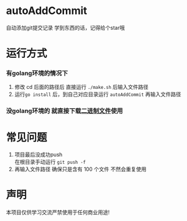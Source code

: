# autoAddCommit
自动添加git提交记录
学到东西的话，记得给个star哦

# 运行方式
### 有golang环境的情况下   
1. 修改 cd 后面的路径后 直接运行 `./make.sh` 后输入文件路径   
2. 运行`go install` 后，到自己对应目录运行 `autoAddCommit` 再输入文件路径   
### 没golang环境的 就直接下载[二进制文件](https://github.com/wangle201210/autoAddCommit/releases/)使用

# 常见问题
1. 项目最后没成功push  
 在根目录手动运行 `git push -f`
2. 再输入文件路径 确保只是含有 100 个文件 不然会重复使用

# 声明
本项目仅供学习交流严禁使用于任何商业用途!

